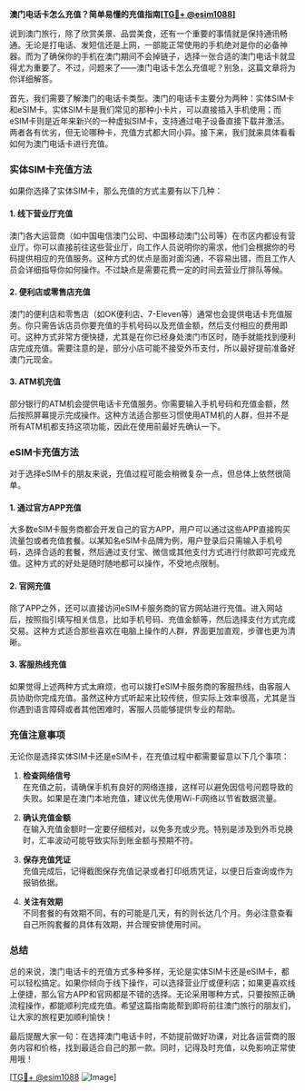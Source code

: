 **澳门电话卡怎么充值？简单易懂的充值指南[[TG💪+ @esim1088](https://t.me/s/esim1088)]**

说到澳门旅行，除了欣赏美景、品尝美食，还有一个重要的事情就是保持通讯畅通。无论是打电话、发短信还是上网，一部能正常使用的手机绝对是你的必备神器。而为了确保你的手机在澳门期间不会掉链子，选择一张合适的澳门电话卡就显得尤为重要了。不过，问题来了——澳门电话卡怎么充值呢？别急，这篇文章将为你详细解答。

首先，我们需要了解澳门的电话卡类型。澳门的电话卡主要分为两种：实体SIM卡和eSIM卡。实体SIM卡是我们常见的那种小卡片，可以直接插入手机使用；而eSIM卡则是近年来新兴的一种虚拟SIM卡，支持通过电子设备直接下载并激活。两者各有优劣，但无论哪种卡，充值方式都大同小异。接下来，我们就来具体看看如何为澳门电话卡进行充值。

### 实体SIM卡充值方法

如果你选择了实体SIM卡，那么充值的方式主要有以下几种：

#### 1. **线下营业厅充值**
澳门各大运营商（如中国电信澳门公司、中国移动澳门公司等）在市区内都设有营业厅。你可以直接前往这些营业厅，向工作人员说明你的需求，他们会根据你的号码提供相应的充值服务。这种方式的优点是面对面沟通，不容易出错，而且工作人员会详细指导你如何操作。不过缺点是需要花费一定的时间去营业厅排队等候。

#### 2. **便利店或零售店充值**
澳门的便利店和零售店（如OK便利店、7-Eleven等）通常也会提供电话卡充值服务。你只需告诉店员你要充值的手机号码以及充值金额，然后支付相应的费用即可。这种方式非常方便快捷，尤其是在你已经身处澳门市区时，随手就能找到便利店完成充值。需要注意的是，部分小店可能不接受外币支付，所以最好提前准备好澳门元现金。

#### 3. **ATM机充值**
部分银行的ATM机会提供电话卡充值服务。你需要输入手机号码和充值金额，然后按照屏幕提示完成操作。这种方法适合那些习惯使用ATM机的人群，但并不是所有ATM机都支持这项功能，因此在使用前最好先确认一下。

### eSIM卡充值方法

对于选择eSIM卡的朋友来说，充值过程可能会稍微复杂一点，但总体上依然很简单。

#### 1. **通过官方APP充值**
大多数eSIM卡服务商都会开发自己的官方APP，用户可以通过这些APP直接购买流量包或者充值套餐。以某知名eSIM卡品牌为例，用户登录后只需输入手机号码，选择合适的套餐，然后通过支付宝、微信或其他支付方式进行付款即可完成充值。这种方式的好处是随时随地都可以操作，不受地点限制。

#### 2. **官网充值**
除了APP之外，还可以直接访问eSIM卡服务商的官方网站进行充值。进入网站后，按照指引填写相关信息，比如手机号码、充值金额等，然后选择支付方式完成交易。这种方式适合那些喜欢在电脑上操作的人群，界面更加直观，步骤也更为清晰。

#### 3. **客服热线充值**
如果觉得上述两种方式太麻烦，也可以拨打eSIM卡服务商的客服热线，由客服人员协助你完成充值。虽然这种方式听起来比较传统，但实际上效率很高，尤其是当你遇到语言障碍或者其他困难时，客服人员能够提供专业的帮助。

### 充值注意事项

无论你是选择实体SIM卡还是eSIM卡，在充值过程中都需要留意以下几个事项：

1. **检查网络信号**  
   在充值之前，请确保手机有良好的网络连接，这样可以避免因信号问题导致的失败。如果是在澳门本地充值，建议优先使用Wi-Fi网络以节省数据流量。

2. **确认充值金额**  
   在输入充值金额时一定要仔细核对，以免多充或少充。特别是涉及到外币兑换时，汇率波动可能导致实际到账金额与预期不符。

3. **保存充值凭证**  
   充值完成后，记得截图保存充值记录或者打印纸质凭证，以便日后查询或作为报销依据。

4. **关注有效期**  
   不同套餐的有效期不同，有的可能是几天，有的则长达几个月。务必注意查看自己所购套餐的具体有效期，并合理安排使用时间。

### 总结

总的来说，澳门电话卡的充值方式多种多样，无论是实体SIM卡还是eSIM卡，都可以轻松搞定。如果你倾向于线下操作，可以选择营业厅或便利店；如果更喜欢线上便捷，那么官方APP和官网都是不错的选择。无论采用哪种方式，只要按照正确流程操作，都能顺利完成充值。希望这篇指南能帮到即将前往澳门旅行的朋友们，让大家的旅程更加顺利愉快！

最后提醒大家一句：在选择澳门电话卡时，不妨提前做好功课，对比各运营商的服务内容和价格，找到最适合自己的那一款。同时，记得及时充值，以免影响正常使用哦！

[[TG💪+ @esim1088](https://t.me/s/esim1088) ![Image](https://i.postimg.cc/4NQfJmqS/Snipaste-2025-05-13-00-14-12.png)]